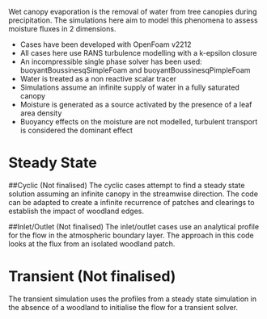 Wet canopy evaporation is the removal of water from tree canopies during precipitation. The simulations here aim to model this phenomena to assess moisture fluxes in 2 dimensions.

- Cases have been developed with OpenFoam v2212
- All cases here use RANS turbulence modelling with a k-epsilon closure
- An incompressible single phase solver has been used: buoyantBoussinesqSimpleFoam and buoyantBoussinesqPimpleFoam
- Water is treated as a non reactive scalar tracer
- Simulations assume an infinite supply of water in a fully saturated canopy
- Moisture is generated as a source activated by the presence of a leaf area density
- Buoyancy effects on the moisture are not modelled, turbulent transport is considered the dominant effect


# Steady State
##Cyclic (Not finalised)
The cyclic cases attempt to find a steady state solution assuming an infinite canopy in the streamwise direction. The code can be adapted to create a infinite recurrence of patches and clearings to establish the impact of woodland edges.

##Inlet/Outlet (Not finalised)
The inlet/outlet cases use an analytical profile for the flow in the atmospheric boundary layer. The approach in this code looks at the flux from an isolated woodland patch.

# Transient (Not finalised)
The transient simulation uses the profiles from a steady state simulation in the absence of a woodland to initialise the flow for a transient solver.

